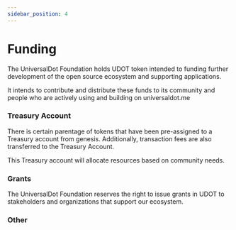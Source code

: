 ```yaml
---
sidebar_position: 4
---
```


# Funding

The UniversalDot Foundation holds UDOT token intended to funding further development of the open source ecosystem and supporting applications. 

It intends to contribute and distribute these funds to its community and people who are actively using and building on universaldot.me

### Treasury Account

There is certain parentage of tokens that have been pre-assigned to a Treasury account from genesis. Additionally, transaction fees are also transferred to the Treasury Account. 

This Treasury account will allocate resources based on community needs.
### Grants

The UniversalDot Foundation reserves the right to issue grants in UDOT to stakeholders and organizations that support our ecosystem.
### Other



